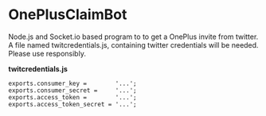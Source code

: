 OnePlusClaimBot
==============

Node.js and Socket.io based program to to get a OnePlus invite from twitter. 
A file named twitcredentials.js, containing twitter credentials will be needed.
Please use responsibly. 

**twitcredentials.js**

    exports.consumer_key =        '...';
    exports.consumer_secret =     '...';
    exports.access_token =        '...';
    exports.access_token_secret = '...';


